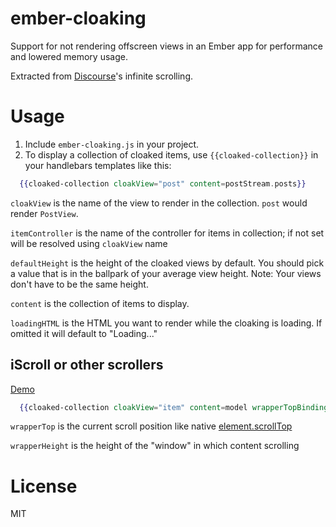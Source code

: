 ember-cloaking
==============

Support for not rendering offscreen views in an Ember app for performance and
lowered memory usage.

Extracted from [Discourse](https://github.com/discourse/discourse)'s infinite scrolling.

Usage
=====

1. Include `ember-cloaking.js` in your project.
2. To display a collection of cloaked items, use `{{cloaked-collection}}` in your handlebars templates like this:

```handlebars
  {{cloaked-collection cloakView="post" content=postStream.posts}}
```

`cloakView` is the name of the view to render in the collection. `post` would render `PostView`.

`itemController` is the name of the controller for items in collection; if not set will be resolved using `cloakView` name

`defaultHeight` is the height of the cloaked views by default. You should pick a value that is in the ballpark of
your average view height. Note: Your views don't have to be the same height.

`content` is the collection of items to display.

`loadingHTML` is the HTML you want to render while the cloaking is loading. If omitted it will default to "Loading..."

iScroll or other scrollers
--------------------------
[Demo](/demos/iscroll.html)

```handlebars
  {{cloaked-collection cloakView="item" content=model wrapperTopBinding="view.scrollTop" wrapperHeightBinding="view.height"}}
```

`wrapperTop` is the current scroll position like native [element.scrollTop](https://developer.mozilla.org/en-US/docs/Web/API/Element.scrollTop)

`wrapperHeight` is the height of the "window" in which content scrolling


License
=======
MIT

